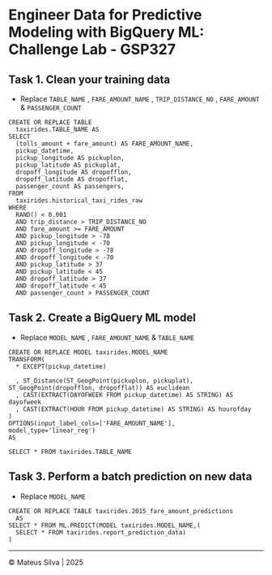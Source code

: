 # Engineer Data for Predictive Modeling with BigQuery ML: Challenge Lab - GSP327

## Task 1. Clean your training data

* Replace `TABLE_NAME` , `FARE_AMOUNT_NAME` , `TRIP_DISTANCE_NO` , `FARE_AMOUNT` & `PASSENGER_COUNT`

```
CREATE OR REPLACE TABLE
  taxirides.TABLE_NAME AS
SELECT
  (tolls_amount + fare_amount) AS FARE_AMOUNT_NAME,
  pickup_datetime,
  pickup_longitude AS pickuplon,
  pickup_latitude AS pickuplat,
  dropoff_longitude AS dropofflon,
  dropoff_latitude AS dropofflat,
  passenger_count AS passengers,
FROM
  taxirides.historical_taxi_rides_raw
WHERE
  RAND() < 0.001
  AND trip_distance > TRIP_DISTANCE_NO
  AND fare_amount >= FARE_AMOUNT
  AND pickup_longitude > -78
  AND pickup_longitude < -70
  AND dropoff_longitude > -78
  AND dropoff_longitude < -70
  AND pickup_latitude > 37
  AND pickup_latitude < 45
  AND dropoff_latitude > 37
  AND dropoff_latitude < 45
  AND passenger_count > PASSENGER_COUNT
```
## Task 2. Create a BigQuery ML model

* Replace `MODEL_NAME` , `FARE_AMOUNT_NAME` & `TABLE_NAME`

```
CREATE OR REPLACE MODEL taxirides.MODEL_NAME
TRANSFORM(
  * EXCEPT(pickup_datetime)

  , ST_Distance(ST_GeogPoint(pickuplon, pickuplat), ST_GeogPoint(dropofflon, dropofflat)) AS euclidean
  , CAST(EXTRACT(DAYOFWEEK FROM pickup_datetime) AS STRING) AS dayofweek
  , CAST(EXTRACT(HOUR FROM pickup_datetime) AS STRING) AS hourofday
)
OPTIONS(input_label_cols=['FARE_AMOUNT_NAME'], model_type='linear_reg')
AS

SELECT * FROM taxirides.TABLE_NAME
```

## Task 3. Perform a batch prediction on new data

* Replace `MODEL_NAME`

```
CREATE OR REPLACE TABLE taxirides.2015_fare_amount_predictions
  AS
SELECT * FROM ML.PREDICT(MODEL taxirides.MODEL_NAME,(
  SELECT * FROM taxirides.report_prediction_data)
)
```
---
© Mateus Silva | 2025
